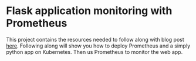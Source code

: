 # Flask application monitoring with Prometheus

This project contains the resources needed to follow along with blog post [here](http://burhan.io/custom-sumologic-alerting-with-webhooks-and-aws/). Following along will show you how to deploy Prometheus and a simply python app on Kubernetes. Then us Prometheus to monitor the web app.
